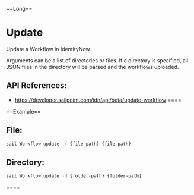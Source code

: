 ==Long==
# Update

Update a Workflow in IdentityNow

Arguments can be a list of directories or files. 
If a directory is specified, all JSON files in the directory will be parsed and the workflows uploaded.

## API References:
 - https://developer.sailpoint.com/idn/api/beta/update-workflow
====

==Example==
## File:
```bash
sail Workflow update -f {file-path} {file-path}
```

## Directory:
```bash
sail Workflow update -d {folder-path} {folder-path}
```
====